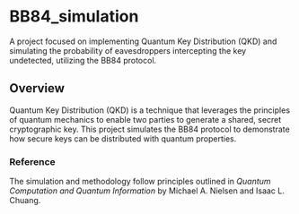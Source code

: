 # BB84_simulation

A project focused on implementing Quantum Key Distribution (QKD) and simulating the probability of eavesdroppers intercepting the key undetected, utilizing the BB84 protocol.

## Overview

Quantum Key Distribution (QKD) is a technique that leverages the principles of quantum mechanics to enable two parties to generate a shared, secret cryptographic key. This project simulates the BB84 protocol to demonstrate how secure keys can be distributed with quantum properties.


### Reference

The simulation and methodology follow principles outlined in *Quantum Computation and Quantum Information* by Michael A. Nielsen and Isaac L. Chuang. 

